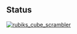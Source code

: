 ## Status

[![rubiks_cube_scrambler](https://catalog.flipperzero.one/application/rubiks_cube_scrambler/widget)](https://catalog.flipperzero.one/application/rubiks_cube_scrambler/page)